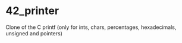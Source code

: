 # 42_printer

Clone of the C printf (only for ints, chars, percentages, hexadecimals, unsigned and pointers)
